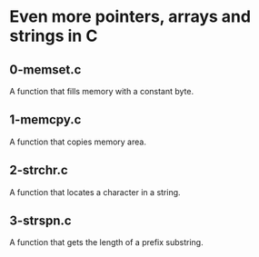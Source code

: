 # Even more pointers, arrays and strings in C
## 0-memset.c
A function that fills memory with a constant byte.
## 1-memcpy.c
A function that copies memory area.
## 2-strchr.c
A function that locates a character in a string.
## 3-strspn.c
A function that gets the length of a prefix substring.
